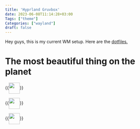 ```yaml
---
title: 'Hyprland Gruvbox'
date: 2023-06-08T11:14:28+03:00
Tags: ["theme"]
Categories: ["wayland"]
draft: false
---
```


Hey guys, this is my current WM setup. Here are the [dotfiles.](https://github.com/tvlpirb/desktop-env)


# The most beautiful thing on the planet
{{<image float="right" width="36em" src="images/hypr-gruv-1.png" align="center" >}}

{{<image float="right" width="36em" src="images/hypr-gruv-2.png" align="center" >}}

{{<image float="right" width="36em" src="images/hypr-gruv-3.png" align="center" >}}

